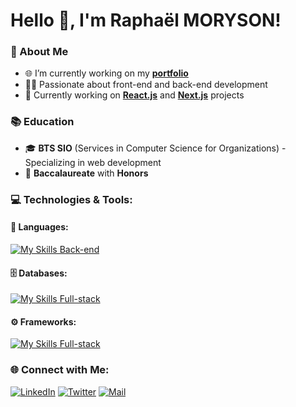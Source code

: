 # Hello 👋, I'm Raphaël MORYSON!

### 🌟 About Me
- 🌐 I’m currently working on my **[portfolio](https://google.com)**
- 👨‍💻 Passionate about front-end and back-end development
- 🎯 Currently working on **[React.js](https://reactjs.org/)** and **[Next.js](https://nextjs.org/)** projects

### 📚 Education
- 🎓 **BTS SIO** (Services in Computer Science for Organizations) - Specializing in web development
- 📜 **Baccalaureate** with **Honors** 

### 💻 Technologies & Tools:

#### 🔧 Languages:
[![My Skills Back-end](https://skillicons.dev/icons?i=js,ts,python,python,html,css,sass)](https://skillicons.dev)

#### 🗄️ Databases:
[![My Skills Full-stack](https://skillicons.dev/icons?i=prisma,postgresql)](https://skillicons.dev)

#### ⚙️ Frameworks:
[![My Skills Full-stack](https://skillicons.dev/icons?i=nextjs,react)](https://skillicons.dev)

### 🌐 Connect with Me:
[![LinkedIn](https://img.shields.io/badge/-LinkedIn-blue?style=flat&logo=LinkedIn)](https://www.linkedin.com/in/rapha%C3%ABl-moryson-82abb2248/)
[![Twitter](https://img.shields.io/badge/-Twitter-%231DA1F2?style=flat&logo=twitter)](https://twitter.com/rph712)
[![Mail](https://img.shields.io/badge/-Mail-%23D14836?style=flat&logo=gmail)](mailto:raphael.moryson@gmail.com)
